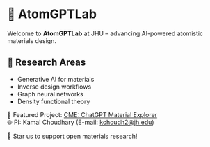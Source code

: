 # 👾 AtomGPTLab

Welcome to **AtomGPTLab** at JHU – advancing AI-powered atomistic materials design.



## 🔬 Research Areas
- Generative AI for materials
- Inverse design workflows
- Graph neural networks
- Density functional theory

🚀 Featured Project: [CME: ChatGPT Material Explorer](https://github.com/AtomGPTLab/chatgpt_material_explorer)  
🌐 PI: Kamal Choudhary (E-mail: kchoudh2@jh.edu)

🌟 Star us to support open materials research!
